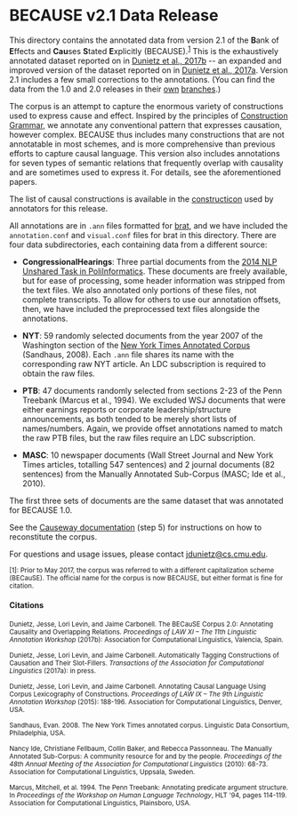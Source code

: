 # BECAUSE v2.1 Data Release

This directory contains the annotated data from version 2.1 of the **B**ank of **E**ffects and **Cau**ses **S**tated **E**xplicitly (BECAUSE).<sup>[1](#footnote1)</sup> This is the exhaustively annotated dataset reported on in [Dunietz et al., 2017b](https://www.cs.cmu.edu/~jdunietz/publications/because-v2.pdf) -- an expanded and improved version of the dataset reported on in [Dunietz et al., 2017a](https://www.cs.cmu.edu/~jdunietz/publications/causeway-system.pdf). Version 2.1 includes a few small corrections to the annotations. (You can find the data from the 1.0 and 2.0 releases in their [own](https://github.com/duncanka/BECauSE/tree/1.0) [branches](https://github.com/duncanka/BECauSE/tree/2.0).)

The corpus is an attempt to capture the enormous variety of constructions used to express cause and effect. Inspired by the principles of [Construction Grammar](https://en.wikipedia.org/wiki/Construction_grammar), we annotate any conventional pattern that expresses causation, however complex. BECAUSE thus includes many constructions that are not annotatable in most schemes, and is more comprehensive than previous efforts to capture causal language. This version also includes annotations for seven types of semantic relations that frequently overlap with causality and are sometimes used to express it. For details, see the aforementioned papers.

The list of causal constructions is available in the [constructicon](https://docs.google.com/spreadsheets/d/1oGmrdLIruo32okPcFSCERupOuepiPwSD96H_WVTq10E/edit) used by annotators for this release.

All annotations are in `.ann` files formatted for [brat](http://brat.nlplab.org/), and we have included the `annotation.conf` and `visual.conf` files for brat in this directory. There are four data subdirectories, each containing data from a different source:

* **CongressionalHearings**: Three partial documents from the [2014 NLP Unshared Task in PoliInformatics](https://sites.google.com/site/unsharedtask2014/). These documents are freely available, but for ease of processing, some header information was stripped from the text files. We also annotated only portions of these files, not complete transcripts. To allow for others to use our annotation offsets, then, we have included the preprocessed text files alongside the annotations.

* **NYT**: 59 randomly selected documents from the year 2007 of the Washington section of the [New York Times Annotated Corpus](https://catalog.ldc.upenn.edu/ldc2008t19) (Sandhaus, 2008). Each `.ann` file shares its name with the corresponding raw NYT article. An LDC subscription is required to obtain the raw files.

* **PTB**: 47 documents randomly selected from sections 2-23 of the Penn Treebank (Marcus et al., 1994). We excluded WSJ documents that were either earnings reports or corporate leadership/structure announcements, as both tended to be merely short lists of names/numbers. Again, we provide offset annotations named to match the raw PTB files, but the raw files require an LDC subscription.

* **MASC**: 10 newspaper documents (Wall Street Journal and New York Times articles, totalling 547 sentences) and 2 journal documents (82 sentences) from the Manually Annotated Sub-Corpus (MASC; Ide et al., 2010).

The first three sets of documents are the same dataset that was annotated for BECAUSE 1.0.

See the [Causeway documentation](https://github.com/duncanka/Causeway) (step 5) for instructions on how to reconstitute the corpus.

For questions and usage issues, please contact jdunietz@cs.cmu.edu.

<sub><a name="footnote1">[1]</a>: Prior to May 2017, the corpus was referred to with a different capitalization scheme (BECauSE). The official name for the corpus is now BECAUSE, but either format is fine for citation.</sub>

#### Citations

<sub>Dunietz, Jesse, Lori Levin, and Jaime Carbonell. The BECauSE Corpus 2.0: Annotating Causality and Overlapping Relations. *Proceedings of LAW XI – The 11th Linguistic Annotation Workshop* (2017b): Association for Computational Linguistics, Valencia, Spain.</sub>

<sub>Dunietz, Jesse, Lori Levin, and Jaime Carbonell. Automatically Tagging Constructions of Causation and Their Slot-Fillers. *Transactions of the Association for Computational Linguistics* (2017a): in press.</sub>

<sub>Dunietz, Jesse, Lori Levin, and Jaime Carbonell. Annotating Causal Language Using Corpus Lexicography of Constructions. *Proceedings of LAW IX – The 9th Linguistic Annotation Workshop* (2015): 188-196. Association for Computational Linguistics, Denver, USA.</sub>

<sub>Sandhaus, Evan. 2008. The New York Times annotated corpus. Linguistic Data Consortium, Philadelphia, USA.</sub>

<sub>Nancy Ide, Christiane Fellbaum, Collin Baker, and Rebecca Passonneau. The Manually Annotated Sub-Corpus: A community resource for and by the people. *Proceedings of the 48th Annual Meeting of the Association for Computational Linguistics* (2010): 68-73. Association for Computational Linguistics, Uppsala, Sweden.</sub>

<sub>Marcus, Mitchell, et al. 1994. The Penn Treebank: Annotating predicate argument structure. In *Proceedings of the Workshop on Human Language Technology*, HLT '94, pages 114-119. Association for Computational Linguistics, Plainsboro, USA.</sub>
